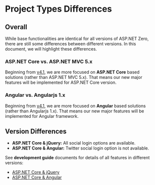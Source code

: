 # Project Types Differences

## Overall
While base functionalities are identical for all versions of ASP.NET Zero, there are still some differences between different versions. In this document, we will highlight these differences.

### ASP.NET Core vs. ASP.NET MVC 5.x
Beginning from [v4.1](https://docs.aspnetzero.com/en/common/latest/Change-Logs), we are more focused on **ASP.NET Core** based solutions (rather than ASP.NET MVC 5.x). That means our new major features will be implemented for ASP.NET Core version.

### Angular vs. Angularjs 1.x
Beginning from [v4.1](https://docs.aspnetzero.com/en/common/latest/Change-Logs), we are more focused on **Angular** based solutions (rather than Angularjs 1.x). That means our new major features will be implemented for Angular framework.

## Version Differences
- **ASP.NET Core & jQuery:** All social login options are available.
- **ASP.NET Core & Angular:** Twitter social login option is not available.

See **development guide** documents for details of all features in different versions:
- [ASP.NET Core & jQuery](https://docs.aspnetzero.com/en/aspnet-core-mvc/latest/Features-Mvc-Core)
- [ASP.NET Core & Angular](https://docs.aspnetzero.com/en/aspnet-core-angular/latest/Features-Angular)
